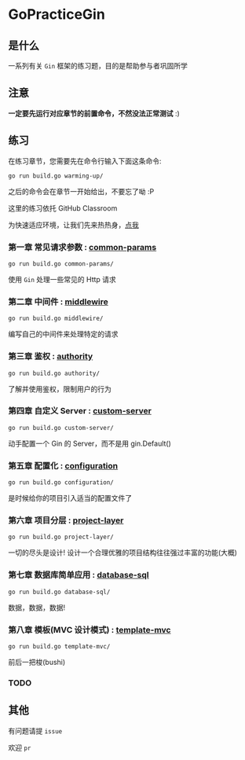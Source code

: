 # GoPracticeGin

## 是什么

一系列有关 `Gin` 框架的练习题，目的是帮助参与者巩固所学

## 注意

**一定要先运行对应章节的前置命令，不然没法正常测试** :)

## 练习

在练习章节，您需要先在命令行输入下面这条命令:

```shell
go run build.go warming-up/
```

之后的命令会在章节一开始给出，不要忘了呦 :P

这里的练习依托 GitHub Classroom

为快速适应环境，让我们先来热热身，[点我](warming-up/README.md)

### 第一章 常见请求参数 : [common-params](common-params/README.md)

```shell
go run build.go common-params/
```

使用 `Gin` 处理一些常见的 Http 请求

### 第二章 中间件 : [middlewire](middlewire/README.md)

```shell
go run build.go middlewire/
```

编写自己的中间件来处理特定的请求

### 第三章 鉴权 : [authority](authority/README.md)

```shell
go run build.go authority/
```

了解并使用鉴权，限制用户的行为

### 第四章 自定义 Server : [custom-server](custom-server/README.md)

```shell
go run build.go custom-server/
```

动手配置一个 Gin 的 Server，而不是用 gin.Default()

### 第五章 配置化 : [configuration](configuration/README.md)

```shell
go run build.go configuration/
```

是时候给你的项目引入适当的配置文件了

### 第六章 项目分层 : [project-layer](project-layer/README.md)

```shell
go run build.go project-layer/
```

一切的尽头是设计! 设计一个合理优雅的项目结构往往强过丰富的功能(大概)

### 第七章 数据库简单应用 : [database-sql](database-sql/README.md)

```shell
go run build.go database-sql/
```

数据，数据，数据!

### 第八章 模板(MVC 设计模式) : [template-mvc](template-mvc/README.md)

```shell
go run build.go template-mvc/
```

前后一把梭(bushi)

### TODO

## 其他

有问题请提 `issue`

欢迎 `pr`
